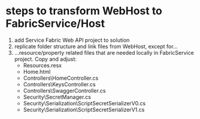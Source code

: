 # steps to transform WebHost to FabricService/Host

1. add Service Fabric Web API project to solution
2. replicate folder structure and link files from WebHost, except for...
3. ...resource/property related files that are needed locally in FabricService project. Copy and adjust:
    - Resources.resx
    - Home.html
    - Controllers\HomeController.cs
    - Controllers\KeysController.cs
    - Controllers\SwaggerController.cs
    - Security\SecretManager.cs
    - Security\Serialization\ScriptSecretSerializerV0.cs
    - Security\Serialization\ScriptSecretSerializerV1.cs    